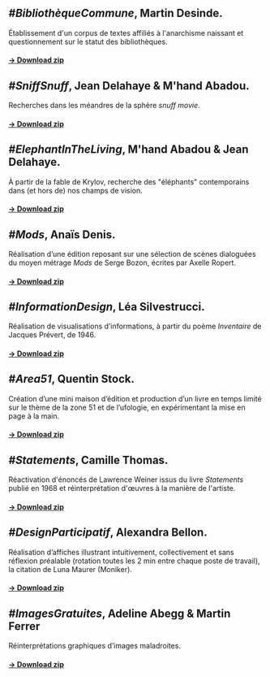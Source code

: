 ## *#BibliothèqueCommune*, Martin Desinde.  
Établissement d'un corpus de textes affiliés à l'anarchisme naissant et questionnement sur le statut des bibliothèques.  
#### [→ Download zip](/)  

## *#SniffSnuff*, Jean Delahaye & M'hand Abadou.
Recherches dans les méandres de la sphère *snuff movie*.
#### [→ Download zip](/)  

## *#ElephantInTheLiving*, M'hand Abadou & Jean Delahaye.  
À partir de la fable de Krylov, recherche des "éléphants" contemporains dans (et hors de) nos champs de vision.  
#### [→ Download zip](/)  

## *#Mods*, Anaïs Denis.
Réalisation d’une édition reposant sur une sélection de scènes dialoguées du moyen métrage *Mods* de Serge Bozon, écrites par Axelle Ropert.
#### [→ Download zip](/)  

## *#InformationDesign*, Léa Silvestrucci.
Réalisation de visualisations d’informations, à partir du poème *Inventaire* de Jacques Prévert, de 1946.
#### [→ Download zip](/)  

## *#Area51*, Quentin Stock.
Création d’une mini maison d’édition et production d’un livre en temps limité sur le thème de la zone 51 et de l’ufologie, en expérimentant la mise en page à la main.
#### [→ Download zip](/)  

## *#Statements*, Camille Thomas.
Réactivation d'énoncés de Lawrence Weiner issus du livre *Statements* publié en 1968 et réinterprétation d'œuvres à la manière de l'artiste.
#### [→ Download zip](/)  

## *#DesignParticipatif*, Alexandra Bellon.
Réalisation d’affiches illustrant intuitivement, collectivement et sans réflexion préalable (rotation toutes les 2 min entre chaque poste de travail), la citation de Luna Maurer (Moniker). 
#### [→ Download zip](/)  

## *#ImagesGratuites*, Adeline Abegg & Martin Ferrer
Réinterprétations graphiques d’images maladroites.
#### [→ Download zip](/)  
